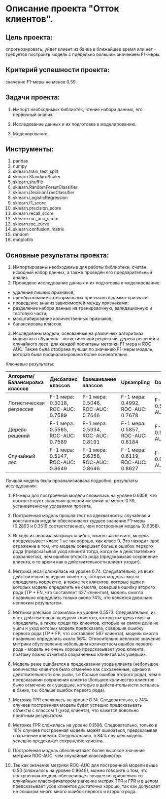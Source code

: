 # Описание проекта "Отток клиентов".

## Цель проекта: 
 спрогнозировать, уйдёт клиент из банка в ближайшее время или нет - требуется построить модель с предельно большим значением F1-меры. 
 
## Критерий успешности проекта:
значение F1-меры не менее 0.59. 

## Задачи проекта:

1. Импорт необходимых библиотек, чтение набора данных, его первичный анализ.

2. Исследование данных и их подготовка к моделированию.

3. Моделирование.

## Инструменты:

1. pandas
2. numpy
3. sklearn.train_test_split
4. sklearn.StandardScaler
5. sklearn.shuffle
6. sklearn.RandomForestClassifier
7. sklearn.DecisionTreeClassifier
8. sklearn.LogisticRegression
9. sklearn.f1_score
10. sklearn.precision_score
11. sklearn.recall_score
12. sklearn.roc_auc_score
13. sklearn.roc_curve
14. sklearn.confusion_matrix
15. random
16. matplotlib

## Основные результаты проекта:

1. Импортированы необходимые для работы библиотеки, считан исходный набор данных, а также проведён его предварительный анализ.
2. Проведено исследование данных и их подготовка к моделированию:
- удаление лишних признаков;
- преобразование категориальных признаков в дамми-признаки;
- проведение анализ зависимостей между признаками;
- разделение набора данных на тренировочную, валидационную и тестовую части;
- масштабирование количественных признаков;
- балансировка классов.
3. Исследованы модели, основанные на различных алгоритмах машинного обучения - логистической регрессии, дерева решений и случайного леса, для каждой посчитаны метрики F1-мера и ROC-AUC. Также была отобрана лучшая по значению F1-меры модель, которая была проанализирована более основательно.

Ключевые результаты:

|Алгоритм/Балансировка классов|Дисбаланс классов                 |Взвешивание классов              |Upsampling                       |Downsampling                     |
| :----------------------------|:--------------------------------|:--------------------------------|:--------------------------------|:--------------------------------|
|Логистическая регрессия       |F-1 мера: 0.3018, ROC-AUC: 0.7589|F-1 мера: 0.5046, ROC-AUC: 0.7646|F-1 мера: 0.4992, ROC-AUC: 0.7678|F-1 мера: 0.5029, ROC-AUC: 0.7651|
|Дерево решений                |F-1 мера: 0.5565, ROC-AUC: 0.7589|F-1 мера: 0.5934, ROC-AUC: 0.8191|F-1 мера: 0.5857, ROC-AUC: 0.8184|F-1 мера: 0.5903, ROC-AUC: 0.8191|
|Случайный лес                 |F-1 мера: 0.5147, ROC-AUC: 0.8649|F-1 мера: 0.6358, ROC-AUC: 0.8646|F-1 мера: 0.6119, ROC-AUC: 0.8627|F-1 мера: 0.6165, ROC-AUC: 0.8663|

Лучшая модель была проанализиована подробно, результаты исследования:

1. F1-мера для построенной модели сложилась на уровне 0.6358, что соответствует значению целевой метрики не менее 0.59, установленному условиями проекта.


2. Построенная модель прошла тест на адекватность: случайная и константная модели обеспечивают худшее значение F1-меры (0.2893 и 0.3519 соответственно), чем построенная модель (0.6358).


3. Исходя из анализа матрицы ошибок, можно заключить, модель предсказывает класс 1 не так хорошо, как класс 0. Это находит своё отражение в том, что модель совершает больше ошибок первого рода (предсказывая уход клиента тогда, когда он в действительно сохраняется), чем ошибок второго рода (предсказывая сохранение клиента, в то время как в действительности клиент уходит).


4. Метрика recall сложилась на уровне 0.74. Следовательно, из всех действительно ушедших клиентов, которых модель смогла определить корректно, а также тех клиентов, которые ушли и которых модель определить не смогла, совершив ошибку второго рода (TP + FN, что составляет 427 клиентов), модель смогла правильно определить только около 74%, что является довольно неплохим результатом.


5. Метрика precision сложилась на уровне 0.5573. Следовательно, из всех действительно ушедших клиентов, которых модель смогла определить, а также среди тех клиентов, которые на самом деле не ушли и уход которых модель предсказала, совершив ошибку первого рода (TP + FP, что составляет 567 клиента), модель смогла правильно определить около 56%. Относительно неплохое значение метрики обусловленно небольшим количеством ошибок первого рода - модель не очень хорошо предсказывает уход клиента, поэтому ложно отметила сохранённых клиентов как ушедших.


6. Модель реже ошибается в предсказании ухода клиента (небольшое количество клиентов было отмечено как сохранённые, однако в действительности они ушли, т.е больше ошибок второго рода), чем в предсказании сохранения клиента (большее количество клиентов было отмечено как ушедшие, которые в действительности остались в банке, т.е. больше ошибок первого рода). 


7. Метрика TPR сложилась на уровне 0.74. Следовательно, в 74% случаев построенная модель будет успешно предсказывать объекты с классом 1 (уход клиента), что кажется довольно приятным результатом.


8. Метрика FPR сложилась на уровне 0.1596. Следовательно, только в 16% случаев построенная модель может ошибаться, предсказывая сохранение клиента. Следовательно, в 84% случаев модель успешно предскажет сохранение клиента.


9. Построенная модель обеспечитвает более высокое значение метрики ROC-AUC, чем случайный классификатор.


10. Так как значение метрики ROC-AUC для построенной модели выше 0.50 (сложилось на уровне 0.8646), можно говорить о том, что построенная модель обеспечивает лучшее по сравнению со случайным классификатором значение метрик TPR и FPR и в целом предсказывает уход клиентов достаточно хорошо, так как допускает не слишком много много ошибок первого и второго рода.
